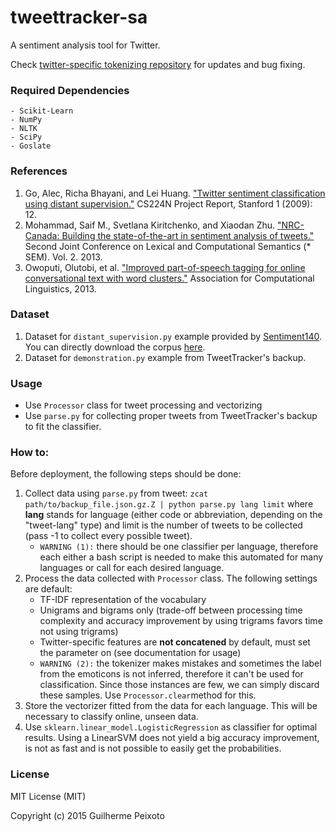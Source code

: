 # tweettracker-sa
A sentiment analysis tool for Twitter.

Check [twitter-specific tokenizing repository](https://github.com/myleott/ark-twokenize-py) for updates and bug fixing. 

### Required Dependencies
    - Scikit-Learn
    - NumPy
    - NLTK
    - SciPy
    - Goslate

### References
1. Go, Alec, Richa Bhayani, and Lei Huang. ["Twitter sentiment classification using distant supervision."](http://cs.stanford.edu/people/alecmgo/papers/TwitterDistantSupervision09.pdf) CS224N Project Report, Stanford 1 (2009): 12.
2. Mohammad, Saif M., Svetlana Kiritchenko, and Xiaodan Zhu. ["NRC-Canada: Building the state-of-the-art in sentiment analysis of tweets."](http://www.aclweb.org/website/old_anthology/S/S13/S13-2.pdf#page=357) Second Joint Conference on Lexical and Computational Semantics (* SEM). Vol. 2. 2013.
3. Owoputi, Olutobi, et al. ["Improved part-of-speech tagging for online conversational text with word clusters."](http://repository.cmu.edu/cgi/viewcontent.cgi?article=1039&context=lti) Association for Computational Linguistics, 2013.

### Dataset
1. Dataset for `distant_supervision.py` example provided by [Sentiment140](http://help.sentiment140.com/for-students/). You can directly download the corpus [here](http://cs.stanford.edu/people/alecmgo/trainingandtestdata.zip).
2. Dataset for `demonstration.py` example from TweetTracker's backup.

### Usage
- Use `Processor` class for tweet processing and vectorizing
- Use `parse.py` for collecting proper tweets from TweetTracker's backup to fit the classifier.

### How to:
Before deployment, the following steps should be done:

1. Collect data using `parse.py` from tweet: `zcat path/to/backup_file.json.gz.Z | python parse.py lang limit`
where **lang** stands for language (either code or abbreviation, depending on the "tweet-lang" type) and limit is the number of tweets to be collected (pass -1 to collect every possible tweet).
    - `WARNING (1):` there should be one classifier per language, therefore each either a bash script is needed to make this automated for many languages or call for each desired language.
2. Process the data collected with `Processor` class. The following settings are default:
    + TF-IDF representation of the vocabulary
    + Unigrams and bigrams only (trade-off between processing time complexity and accuracy improvement by using trigrams favors time not using trigrams)
    + Twitter-specific features are **not concatened** by default, must set the parameter on (see documentation for usage)
    - `WARNING (2):` the tokenizer makes mistakes and sometimes the label from the emoticons is not inferred, therefore it can't be used for classification. Since those instances are few, we can simply discard these samples. Use `Processor.clear`method for this.
3. Store the vectorizer fitted from the data for each language. This will be necessary to classify online, unseen data.
4. Use `sklearn.linear_model.LogisticRegression` as classifier for optimal results. Using a LinearSVM does not yield a big accuracy improvement, is not as fast and is not possible to easily get the probabilities.

### License
MIT License (MIT)

Copyright (c) 2015 Guilherme Peixoto

